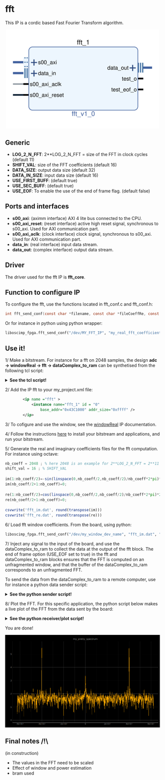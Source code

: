 # fft

This IP is a cordic based Fast Fourier Transform algorithm.

<p align="center">
<img src='figures/fft.png' width='500'>
</p>

## Generic

* **LOG_2_N_FFT**: 2**LOG_2_N_FFT = size of the FFT in clock cycles (default 11)
* **SHIFT_VAL**: size of the FFT coefficients (default 16)
* **DATA_SIZE**: output data size (default 32)
* **DATA_IN_SIZE**: input data size (default 16)
* **USE_FIRST_BUFF**: (default true)
* **USE_SEC_BUFF**: (default true)
* **USE_EOF**: To enable the use of the end of frame flag. (default false)

## Ports and interfaces

* **s00_axi**: (aximm interface) AXI 4 lite bus connected to the CPU.
* **s00_axi_reset**: (reset interface) active high reset signal, synchronous to s00_axi. Used for AXI communication part.
* **s00_axi_aclk**: (clock interface) clock signal, synchronous to s00_axi. Used for AXI communication part.
* **data_in**: (real interface) input data stream.
* **data_out**: (complex interface) output data stream.

## Driver

The driver used for the fft IP is **fft_core**.

## Function to configure IP

To configure the fft, use the functions located in fft_conf.c and fft_conf.h:
```c
int fft_send_conf(const char *filename, const char *fileCoeffRe, const char *fileCoeffIm, const int coeffSize);
```

Or for instance in python using python wrapper:
```python
liboscimp_fpga.fft_send_conf("/dev/MY_FFT_IP", "my_real_fft_coefficients.dat", "my_imaginary_fft_coefficients.dat", 2**LOG_2_N_FFT)
```

## Use it!


1/ Make a bitstream. For instance for a fft on 2048 samples, the design **adc -> windowReal -> fft -> dataComplex_to_ram** can be synthetised from the following tcl script:

<details>
<summary> <strong> See the tcl script! </strong> </summary>

```tcl
# Create instance: redpitaya_converters_0, and set properties
add_ip_and_conf redpitaya_converters redpitaya_converters_0 {
        ADC_SIZE 14 \
        ADC_EN true \
        DAC_EN true \
        CLOCK_DUTY_CYCLE_STABILIZER_EN true}
connect_to_fpga_pins redpitaya_converters_0 phys_interface phys_interface_0

# redpitaya_converters reset
connect_proc_rst redpitaya_converters_0 adc_rst_i

## Create instance: windowReal_1, and set properties
add_ip_and_conf windowReal windowReal_1 {
        DATA_SIZE 14 \
        COEFF_ADDR_SIZE 11 \
        COEFF_SIZE 16 \
        id 1 }
connect_intf windowReal_1 data_in redpitaya_converters_0 dataA_out
connect_proc windowReal_1 s00_axi 0x00000

## Create instance: fft_1, and set properties
add_ip_and_conf fft fft_1 {
        LOG_2_N_FFT 11 \
        SHIFT_VAL 16 \
        DATA_SIZE 32 \
        DATA_IN_SIZE 14 \
        USE_FIRST_BUFF true \
        USE_SEC_BUFF true \
        USE_EOF true }
connect_intf fft_1 data_in windowReal_1 data_out
connect_proc fft_1 s00_axi 0x10000

## Create instance: dataComplex_to_ram_1, and set properties
add_ip_and_conf dataComplex_to_ram dataComplex_to_ram_1 {
        USE_EOF true \
        NB_INPUT 1 \
        DATA_FORMAT signed \
        DATA_SIZE 32 \
        NB_SAMPLE 2048 }
connect_intf dataComplex_to_ram_1 data1_in fft_1 data_out
connect_proc dataComplex_to_ram_1 s00_axi 0x20000

```
</details>

2/ Add the IP fft to your my_project.xml file:

```xml
        <ip name ="fft" >
            <instance name="fft_1" id = "0"
                base_addr="0x43C1000" addr_size="0xffff" />
        </ip>
```

3/ To cofigure and use the window, see the [windowReal](https://github.com/oscimp/oscimpDigital/blob/master/doc/IP/windowReal.md) IP documentation.

4/ Follow the instructions [here](https://github.com/oscimp/oscimpDigital/wiki/4Testing) to install your bitstream and applications, and run your bitstream. 

5/ Generate the real and imaginary coefficients files for the fft computation. For instance using octave:

```octave
nb_coeff = 2048 ; % here 2048 is an example for 2**LOG_2_N_FFT = 2**11
shift_val = 16 ; % SHIFT_VAL

im(1:nb_coeff/2)=-sin(linspace(0,nb_coeff/2,nb_coeff/2)/nb_coeff*2*pi)*2^shift_val;
im(nb_coeff/2+1:nb_coeff)=0;

re(1:nb_coeff/2)=cos(linspace(0,nb_coeff/2,nb_coeff/2)/nb_coeff*2*pi)*2^shift_val;
re(nb_coeff/2+1:nb_coeff)=0;

csvwrite('fft_im.dat', round(transpose(im)))
csvwrite('fft_re.dat', round(transpose(re)))
```

6/ Load fft window coefficients. From the board, using python:

```python
liboscimp_fpga.fft_send_conf("/dev/my_window_dev_name", "fft_im.dat", "fft_re.dat", 2048)
```

7/ Inject any signal to the input of the board, and use the dataComplex_to_ram to collect the data at the output of the fft block. The end of frame option (USE_EOF set to true) in the fft and dataComplex_to_ram blocks ensures that the FFT is computed on an unfragmented window, and that the buffer of the dataComplex_to_ram corresponds to an unfragmented FFT.  

To send the data from the dataComplex_to_ram to a remote computer, use for instance a python data sender script:

<details>
<summary> <strong> See the python sender script! </strong> </summary>

```python
import zmq, time

nb_samples = 2048 # NB_SAMPLE in the dataComplex_to_ram block
data_size = 32 # data size in the dataComplex_to_ram block
nb_channels = 2 # 1 real and 1 imaginary

context = zmq.Context()
sock = context.socket(zmq.PUB)
sock.bind("tcp://*:9901")

while True:
    time.sleep(0.05)
    with open('/dev/dataComplex_to_ram_1', 'rb') as f:
        sock.send(f.read(nb_samples*data_size/8*nb_channels))
```
</details>

8/ Plot the FFT. For this specific application, the python script below makes a live plot of the FFT from the data sent by the board:

<details>
<summary> <strong> See the python receiver/plot script! </strong> </summary>

```python
#!/usr/bin/env python

import zmq, time, numpy, struct, sys, pyqtgraph
from pyqtgraph.Qt import QtCore, QtGui

ip = '138.131.232.155' # ip of the remote board
port = '9901' # port on which is sent the data
dt = 50 # update time (ms)
format = '4096i' # NB_SAMPLE * 2 (real and imaginary) / i for 32 bits int data
freq = 125e6 # sampling frequency of the board

## Communication protocol
context = zmq.Context()
sock = context.socket(zmq.SUB)
sock.setsockopt(zmq.SUBSCRIBE, "".encode('utf-8'))
sock.setsockopt(zmq.CONFLATE,1)
sock.connect("tcp://"+ip+":"+port)

## configure the plot
window = pyqtgraph.GraphicsWindow()
window.setWindowTitle('my_pretty_spectrum IP:'+ip+':'+port)
p = window.addPlot(title='my_pretty_spectrum')
p.showGrid(True,True)
curve = p.plot(pen='y')

def update(freq):
    ## receive the data
    value = struct.unpack(format.encode('utf-8'), sock.recv())
    lendat = len(value[0::2])
    dataRe = value[0::2] # Real part
    dataIm = value[1::2] # Imaginary part
    ## frequency axis
    freq_axis = numpy.linspace(-freq/2, freq/2 , lendat)
    ## compute the spectrum
    spectrum = [numpy.log10(numpy.sqrt(k**2 + j**2)) for k, j in zip(dataRe, dataIm)]
    ## reorder the frequencies
    spectrum = spectrum[lendat/2:] + spectrum[:lendat/2]
    ## update the curve and disable auto range after the first plot
    curve.setData(freq_axis, spectrum, pen=pyqtgraph.mkPen(1, width=1))
    p.enableAutoRange('xy', False)

## update the plot
timer = pyqtgraph.QtCore.QTimer()
timer.timeout.connect(lambda: update(freq))
timer.start(dt)

if (sys.flags.interactive != 1) or not hasattr(QtCore, 'PYQT_VERSION'):
        QtGui.QApplication.instance().exec_()
```
</details>

You are done!

<p align="center">
<img src='figures/fft_plot.png' width='800'>
</p>


## Final notes /!\

(in construction)
- The values in the FFT need to be scaled
- Effect of window and power estimation
- bram used
